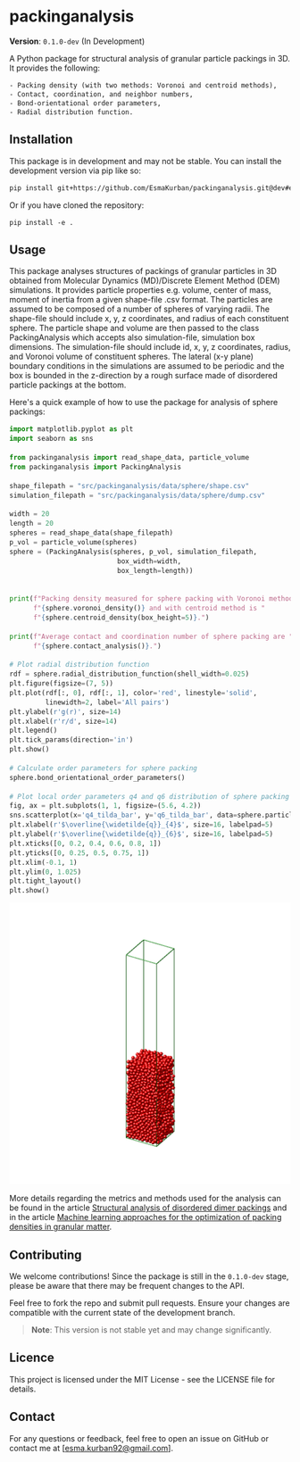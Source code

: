 # packinganalysis
**Version**: `0.1.0-dev` (In Development)

A Python package for structural analysis of granular particle packings in 3D. It provides the following:

    - Packing density (with two methods: Voronoi and centroid methods),
    - Contact, coordination, and neighbor numbers,
    - Bond-orientational order parameters,
    - Radial distribution function.

## Installation
This package is in development and may not be stable. You can install the development version via pip like so:

```bash
pip install git+https://github.com/EsmaKurban/packinganalysis.git@dev#egg=packinganalysis
```
Or if you have cloned the repository:

    pip install -e .

## Usage
This package analyses structures of packings of granular particles in 3D obtained from Molecular Dynamics (MD)/Discrete Element Method (DEM)
simulations. It provides particle properties e.g. volume, center of mass, moment of inertia from a given shape-file
.csv format. The particles are assumed to be composed of a number of spheres of varying radii. The shape-file
should include x, y, z coordinates, and radius of each constituent sphere. The particle shape and volume are
then passed to the class PackingAnalysis which accepts also simulation-file, simulation box dimensions.
The simulation-file should include id, x, y, z coordinates, radius, and Voronoi volume of constituent spheres.
The lateral (x-y plane) boundary conditions in the simulations are assumed to be periodic and the box is
bounded in the z-direction by a rough surface made of disordered particle packings at the bottom.

Here's a quick example of how to use the package for analysis of sphere packings:

```python
import matplotlib.pyplot as plt
import seaborn as sns

from packinganalysis import read_shape_data, particle_volume
from packinganalysis import PackingAnalysis

shape_filepath = "src/packinganalysis/data/sphere/shape.csv"
simulation_filepath = "src/packinganalysis/data/sphere/dump.csv"

width = 20
length = 20
spheres = read_shape_data(shape_filepath)
p_vol = particle_volume(spheres)
sphere = (PackingAnalysis(spheres, p_vol, simulation_filepath,
                           box_width=width,
                           box_length=length))


print(f"Packing density measured for sphere packing with Voronoi method is "
      f"{sphere.voronoi_density()} and with centroid method is "
      f"{sphere.centroid_density(box_height=5)}.")

print(f"Average contact and coordination number of sphere packing are "
      f"{sphere.contact_analysis()}.")

# Plot radial distribution function
rdf = sphere.radial_distribution_function(shell_width=0.025)
plt.figure(figsize=(7, 5))
plt.plot(rdf[:, 0], rdf[:, 1], color='red', linestyle='solid',
         linewidth=2, label='All pairs')
plt.ylabel(r'g(r)', size=14)
plt.xlabel(r'r/d', size=14)
plt.legend()
plt.tick_params(direction='in')
plt.show()

# Calculate order parameters for sphere packing
sphere.bond_orientational_order_parameters()

# Plot local order parameters q4 and q6 distribution of sphere packing
fig, ax = plt.subplots(1, 1, figsize=(5.6, 4.2))
sns.scatterplot(x='q4_tilda_bar', y='q6_tilda_bar', data=sphere.particle_data)
plt.xlabel(r'$\overline{\widetilde{q}}_{4}$', size=16, labelpad=5)
plt.ylabel(r'$\overline{\widetilde{q}}_{6}$', size=16, labelpad=5)
plt.xticks([0, 0.2, 0.4, 0.6, 0.8, 1])
plt.yticks([0, 0.25, 0.5, 0.75, 1])
plt.xlim(-0.1, 1)
plt.ylim(0, 1.025)
plt.tight_layout()
plt.show()
```
![sphere packing](sphere_packing.png)

More details regarding the metrics and methods used for the analysis can be found in the article
[Structural analysis of disordered dimer packings](https://doi.org/10.1039/D1SM00960E) and in the article
[Machine learning approaches for the optimization of packing densities in granular matter](https://doi.org/10.1039/D2SM01430K).

## Contributing

We welcome contributions! Since the package is still in the `0.1.0-dev` stage, please be aware that there may be frequent changes to the API.

Feel free to fork the repo and submit pull requests. Ensure your changes are compatible with the current state of the development branch.

> **Note**: This version is not stable yet and may change significantly.

## Licence
This project is licensed under the MIT License - see the LICENSE file for details.

## Contact
For any questions or feedback, feel free to open an issue on GitHub or
contact me at [esma.kurban92@gmail.com].
